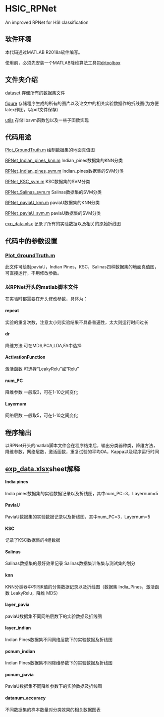 # HSIC_RPNet
An improved RPNet for HSI classification

## 软件环境
本代码通过MATLAB R2018a软件编写。

使用前，必须先安装一个MATLAB降维算法工具包[drtoolbox](http://lvdmaaten.github.io/drtoolbox/)



## 文件夹介绍
[dataset](https://github.com/YueRP/HSIC_RPNet/tree/master/dataset) 存储所有的数据集文件

[figure](https://github.com/YueRP/HSIC_RPNet/tree/master/figure) 存储程序生成的所有的图片以及论文中的相关实验数据作的折线图(为方便latex作图，以pdf文件保存)

[utils](https://github.com/YueRP/HSIC_RPNet/tree/master/utils) 存储libsvm函数包以及一些子函数实现 

## 代码用途
[Plot_GroundTruth.m](https://github.com/YueRP/HSIC_RPNet/blob/master/Plot_GroundTruth.m) 绘制数据集的地面真值图

[RPNet_Indian_pines_knn.m](https://github.com/YueRP/HSIC_RPNet/blob/master/RPNet_Indian_pines_knn.m) Indian_pines数据集的KNN分类

[RPNet_Indian_pines_svm.m](https://github.com/YueRP/HSIC_RPNet/blob/master/RPNet_Indian_pines_svm.m) Indian_pines数据集的SVM分类

[RPNet_KSC_svm.m](https://github.com/YueRP/HSIC_RPNet/blob/master/RPNet_KSC_svm.m) KSC数据集的SVM分类

[RPNet_Salinas_svm.m](https://github.com/YueRP/HSIC_RPNet/blob/master/RPNet_Salinas_svm.m) Salinas数据集的SVM分类

[RPNet_paviaU_knn.m](https://github.com/YueRP/HSIC_RPNet/blob/master/RPNet_paviaU_knn.m) paviaU数据集的KNN分类

[RPNet_paviaU_svm.m](https://github.com/YueRP/HSIC_RPNet/blob/master/RPNet_paviaU_svm.m) paviaU数据集的SVM分类

[exp_data.xlsx](https://github.com/YueRP/HSIC_RPNet/blob/master/exp_data.xlsx) 记录了所有的实验数据以及相关的原始折线图

## 代码中的参数设置
### [Plot_GroundTruth.m](https://github.com/YueRP/HSIC_RPNet/blob/master/Plot_GroundTruth.m)
此文件可绘制paviaU，Indian Pines，KSC，Salinas四种数据集的地面真值图，可直接运行，不用修改参数。
### 以RPNet开头的matlab脚本文件
在实验时都需要在开头修改参数，具体为：
#### repeat 
实验的重复次数，注意太小则实验结果不具备普遍性，太大则运行时间过长
#### dr
降维方法  可在MDS,PCA,LDA,FA中选择
#### ActivationFunction
激活函数  可选择“LeakyRelu”或“Relu”
#### num_PC 
降维参数 一般取3，可在1-10之间变化
#### Layernum
网络层数 一般取5，可在1-10之间变化

## 程序输出
以RPNet开头的matlab脚本文件会在程序结束后，输出分类器种类，降维方法，降维参数，网络层数，激活函数，重复试验的平均OA，Kappa以及程序运行时间

## [exp_data.xlsx](https://github.com/YueRP/HSIC_RPNet/blob/master/exp_data.xlsx)sheet解释

#### India pines 
India pines数据集的实验数据记录以及折线图，其中num_PC=3，Layernum=5

#### PaviaU 
PaviaU数据集的实验数据记录以及折线图，其中num_PC=3，Layernum=5

#### KSC 
记录了KSC数据集的4组数据

#### Salinas
Salinas数据集的最好效果记录
Salinas数据集训练集与测试集的划分

#### knn
KNN分类器中不同K值的分类数据记录以及折线图（数据集 India_Pines，激活函数 LeakyRelu，降维 MDS）

#### layer_pavia
paviaU数据集不同网络层数下的实验数据及折线图

#### layer_indian
Indian Pines数据集不同网络层数下的实验数据及折线图

#### pcnum_indian
Indian Pines数据集不同降维参数下的实验数据及折线图

#### pcnum_pavia
PaviaU数据集不同降维参数下的实验数据及折线图

####  datanum_accuracy
不同数据集的样本数量对分类效果的相关数据图表
